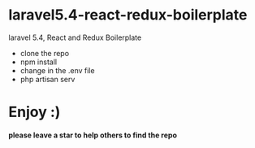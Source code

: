 # laravel5.4-react-redux-boilerplate
laravel 5.4, React and  Redux Boilerplate

<ul>
<li> clone the repo</li>
<li> npm install </li>
<li> change in the .env file </li>
<li> php artisan serv </li>

</ul>

<h1>Enjoy :) </h1>

<h4> please leave a star to help others to find the repo </h4> 